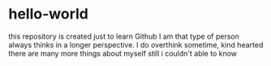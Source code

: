 # hello-world
this  repository is  created just to learn Github
I am that type of person always thinks in a longer perspective. I do overthink sometime, kind hearted  there are many more things about myself still i couldn't able to know 
